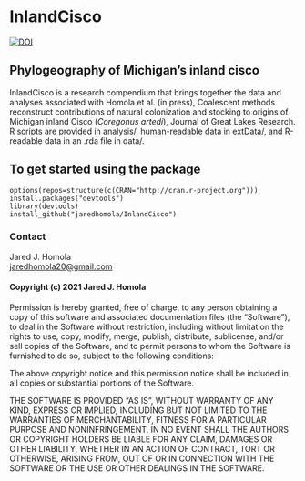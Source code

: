 # InlandCisco

[![DOI](https://zenodo.org/badge/DOI/10.5281/zenodo.5217577.svg)](https://zenodo.org/badge/DOI/10.5281/zenodo.5217577)

## Phylogeography of Michigan’s inland cisco

InlandCisco is a research compendium that brings together the data and
analyses associated with Homola et al. (in press), Coalescent methods
reconstruct contributions of natural colonization and stocking to
origins of Michigan inland Cisco (*Coregonus artedi*), Journal of Great
Lakes Research. R scripts are provided in analysis/, human-readable data
in extData/, and R-readable data in an .rda file in data/.

## To get started using the package

    options(repos=structure(c(CRAN="http://cran.r-project.org")))
    install.packages("devtools")
    library(devtools)
    install_github("jaredhomola/InlandCisco")

### Contact

Jared J. Homola  
<jaredhomola20@gmail.com>

#### Copyright (c) 2021 Jared J. Homola

Permission is hereby granted, free of charge, to any person obtaining a
copy of this software and associated documentation files (the
“Software”), to deal in the Software without restriction, including
without limitation the rights to use, copy, modify, merge, publish,
distribute, sublicense, and/or sell copies of the Software, and to
permit persons to whom the Software is furnished to do so, subject to
the following conditions:

The above copyright notice and this permission notice shall be included
in all copies or substantial portions of the Software.

THE SOFTWARE IS PROVIDED “AS IS”, WITHOUT WARRANTY OF ANY KIND, EXPRESS
OR IMPLIED, INCLUDING BUT NOT LIMITED TO THE WARRANTIES OF
MERCHANTABILITY, FITNESS FOR A PARTICULAR PURPOSE AND NONINFRINGEMENT.
IN NO EVENT SHALL THE AUTHORS OR COPYRIGHT HOLDERS BE LIABLE FOR ANY
CLAIM, DAMAGES OR OTHER LIABILITY, WHETHER IN AN ACTION OF CONTRACT,
TORT OR OTHERWISE, ARISING FROM, OUT OF OR IN CONNECTION WITH THE
SOFTWARE OR THE USE OR OTHER DEALINGS IN THE SOFTWARE.
